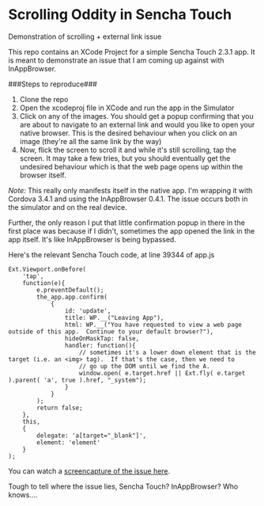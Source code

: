 Scrolling Oddity in Sencha Touch
================================

Demonstration of scrolling + external link issue

This repo contains an XCode Project for a simple Sencha Touch 2.3.1 app.  It is meant to demonstrate an issue that I am coming up against with InAppBrowser.

###Steps to reproduce###

1. Clone the repo
2. Open the xcodeproj file in XCode and run the app in the Simulator
3. Click on any of the images.  You should get a popup confirming that you are about to navigate to an external link and would you like to open your native browser.  This is the desired behaviour when you click on an image (they're all the same link by the way)
4. Now, flick the screen to scroll it and while it's still scrolling, tap the screen.  It may take a few tries, but you should eventually get the undesired behaviour which is that the web page opens up within the browser itself.

*Note:* This really only manifests itself in the native app.  I'm wrapping it with Cordova 3.4.1 and using the InAppBrowser 0.4.1.  The issue occurs both in the simulator and on the real device.

Further, the only reason I put that little confirmation popup in there in the first place was because if I didn't, sometimes the app opened the link in the app itself.  It's like InAppBrowser is being bypassed.

Here's the relevant Sencha Touch code, at line 39344 of app.js

	Ext.Viewport.onBefore(
		'tap',
		function(e){
			e.preventDefault();
			the_app.app.confirm(
				{
					id: 'update', 
					title: WP.__("Leaving App"),
					html: WP.__("You have requested to view a web page outside of this app.  Continue to your default browser?"),
					hideOnMaskTap: false,
					handler: function(){
						// sometimes it's a lower down element that is the target (i.e. an <img> tag).  If that's the case, then we need to
						// go up the DOM until we find the A.  
						window.open( e.target.href || Ext.fly( e.target ).parent( 'a', true ).href, "_system");
					}
				}
			);
			return false;
		},
		this,
		{
			delegate: 'a[target="_blank"]',
			element: 'element'
		}
	);

You can watch a [screencapture of the issue here](http://youtu.be/hmCryCAm3U4).

Tough to tell where the issue lies, Sencha Touch? InAppBrowser?  Who knows....